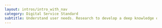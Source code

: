 ```yaml
---
layout: intros/intro_with_nav
category: Digital Service Standard
subtitle: Understand user needs. Research to develop a deep knowledge of the users and their context for using the service.
---
```

